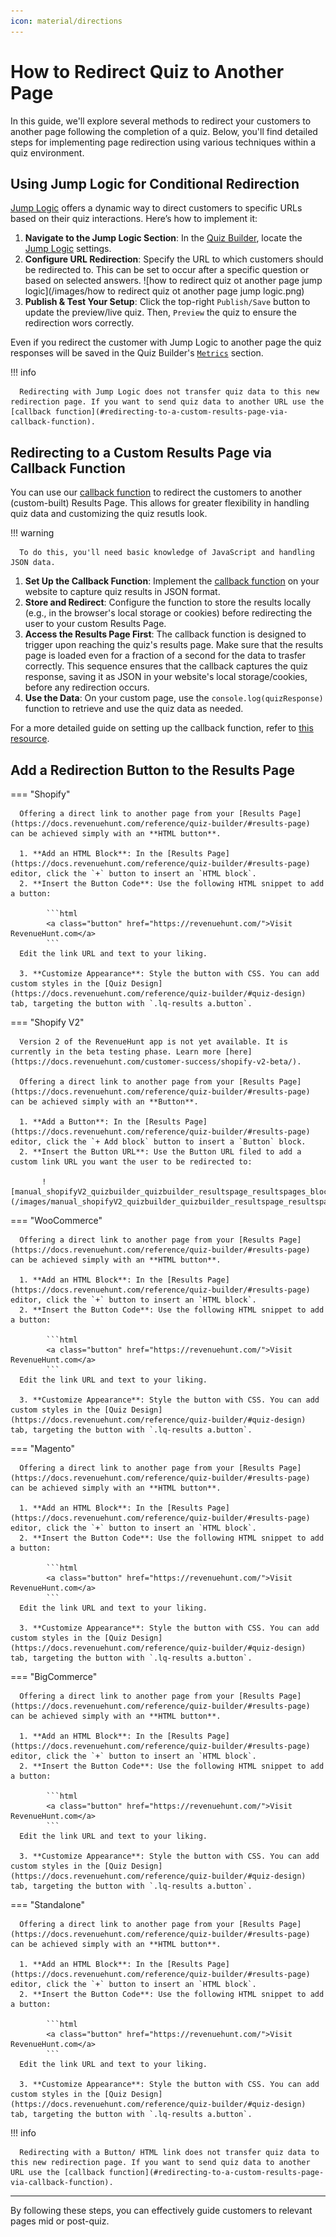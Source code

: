 ```yaml
---
icon: material/directions
---
```


# How to Redirect Quiz to Another Page

In this guide, we'll explore several methods to redirect your customers to another page following the completion of a quiz. Below, you'll find detailed steps for implementing page redirection using various techniques within a quiz environment.

## Using Jump Logic for Conditional Redirection

[Jump Logic](https://docs.revenuehunt.com/how-to-guides/use-jump-logic/) offers a dynamic way to direct customers to specific URLs based on their quiz interactions. Here’s how to implement it:

1. **Navigate to the Jump Logic Section**: In the [Quiz Builder](https://docs.revenuehunt.com/reference/quiz-builder/), locate the [Jump Logic](https://docs.revenuehunt.com/reference/quiz-builder/#jump-logic) settings.
2. **Configure URL Redirection**: Specify the URL to which customers should be redirected to. This can be set to occur after a specific question or based on selected answers.
    	![how to redirect quiz ot another page jump logic](/images/how to redirect quiz ot another page jump logic.png)
3. **Publish & Test Your Setup**: Click the top-right `Publish/Save` button to update the preview/live quiz. Then, `Preview` the quiz to ensure the redirection wors correctly. 

Even if you redirect the customer with Jump Logic to another page the quiz responses will be saved in the Quiz Builder's [`Metrics`](https://docs.revenuehunt.com/reference/quiz-builder/#responses) section.

!!! info

      Redirecting with Jump Logic does not transfer quiz data to this new redirection page. If you want to send quiz data to another URL use the [callback function](#redirecting-to-a-custom-results-page-via-callback-function).

## Redirecting to a Custom Results Page via Callback Function

You can use our [callback function](https://docs.revenuehunt.com/how-to-guides/use-callback-function/) to redirect the customers to another (custom-built) Results Page. This allows for greater flexibility in handling quiz data and customizing the quiz resutls look.

!!! warning

      To do this, you'll need basic knowledge of JavaScript and handling JSON data.

1. **Set Up the Callback Function**: Implement the [callback function](https://docs.revenuehunt.com/how-to-guides/use-callback-function/) on your website to capture quiz results in JSON format.
2. **Store and Redirect**: Configure the function to store the results locally (e.g., in the browser's local storage or cookies) before redirecting the user to your custom Results Page.
3. **Access the Results Page First**: The callback function is designed to trigger upon reaching the quiz's results page. Make sure that the results page is loaded even for a fraction of a second for the data to trasfer correctly. This sequence ensures that the callback captures the quiz response, saving it as JSON in your website's local storage/cookies, before any redirection occurs. 
4. **Use the Data**: On your custom page, use the `console.log(quizResponse)` function to retrieve and use the quiz data as needed.

For a more detailed guide on setting up the callback function, refer to [this resource](https://docs.revenuehunt.com/how-to-guides/use-callback-function/).

## Add a Redirection Button to the Results Page

=== "Shopify"

      Offering a direct link to another page from your [Results Page](https://docs.revenuehunt.com/reference/quiz-builder/#results-page) can be achieved simply with an **HTML button**.

      1. **Add an HTML Block**: In the [Results Page](https://docs.revenuehunt.com/reference/quiz-builder/#results-page) editor, click the `+` button to insert an `HTML block`.
      2. **Insert the Button Code**: Use the following HTML snippet to add a button:

            ```html
            <a class="button" href="https://revenuehunt.com/">Visit RevenueHunt.com</a>
            ```
      Edit the link URL and text to your liking.

      3. **Customize Appearance**: Style the button with CSS. You can add custom styles in the [Quiz Design](https://docs.revenuehunt.com/reference/quiz-builder/#quiz-design) tab, targeting the button with `.lq-results a.button`.

=== "Shopify V2"


      Version 2 of the RevenueHunt app is not yet available. It is currently in the beta testing phase. Learn more [here](https://docs.revenuehunt.com/customer-success/shopify-v2-beta/).

      Offering a direct link to another page from your [Results Page](https://docs.revenuehunt.com/reference/quiz-builder/#results-page) can be achieved simply with an **Button**.

      1. **Add a Button**: In the [Results Page](https://docs.revenuehunt.com/reference/quiz-builder/#results-page) editor, click the `+ Add block` button to insert a `Button` block.
      2. **Insert the Button URL**: Use the Button URL filed to add a custom link URL you want the user to be redirected to:
           
           ![manual_shopifyV2_quizbuilder_quizbuilder_resultspage_resultspages_blocksettings_button](/images/manual_shopifyV2_quizbuilder_quizbuilder_resultspage_resultspages_blocksettings_button.png)

=== "WooCommerce"

      Offering a direct link to another page from your [Results Page](https://docs.revenuehunt.com/reference/quiz-builder/#results-page) can be achieved simply with an **HTML button**.

      1. **Add an HTML Block**: In the [Results Page](https://docs.revenuehunt.com/reference/quiz-builder/#results-page) editor, click the `+` button to insert an `HTML block`.
      2. **Insert the Button Code**: Use the following HTML snippet to add a button:

            ```html
            <a class="button" href="https://revenuehunt.com/">Visit RevenueHunt.com</a>
            ```
      Edit the link URL and text to your liking.

      3. **Customize Appearance**: Style the button with CSS. You can add custom styles in the [Quiz Design](https://docs.revenuehunt.com/reference/quiz-builder/#quiz-design) tab, targeting the button with `.lq-results a.button`.

=== "Magento"

      Offering a direct link to another page from your [Results Page](https://docs.revenuehunt.com/reference/quiz-builder/#results-page) can be achieved simply with an **HTML button**.

      1. **Add an HTML Block**: In the [Results Page](https://docs.revenuehunt.com/reference/quiz-builder/#results-page) editor, click the `+` button to insert an `HTML block`.
      2. **Insert the Button Code**: Use the following HTML snippet to add a button:

            ```html
            <a class="button" href="https://revenuehunt.com/">Visit RevenueHunt.com</a>
            ```
      Edit the link URL and text to your liking.

      3. **Customize Appearance**: Style the button with CSS. You can add custom styles in the [Quiz Design](https://docs.revenuehunt.com/reference/quiz-builder/#quiz-design) tab, targeting the button with `.lq-results a.button`.

=== "BigCommerce"

      Offering a direct link to another page from your [Results Page](https://docs.revenuehunt.com/reference/quiz-builder/#results-page) can be achieved simply with an **HTML button**.

      1. **Add an HTML Block**: In the [Results Page](https://docs.revenuehunt.com/reference/quiz-builder/#results-page) editor, click the `+` button to insert an `HTML block`.
      2. **Insert the Button Code**: Use the following HTML snippet to add a button:

            ```html
            <a class="button" href="https://revenuehunt.com/">Visit RevenueHunt.com</a>
            ```
      Edit the link URL and text to your liking.

      3. **Customize Appearance**: Style the button with CSS. You can add custom styles in the [Quiz Design](https://docs.revenuehunt.com/reference/quiz-builder/#quiz-design) tab, targeting the button with `.lq-results a.button`.

=== "Standalone"

      Offering a direct link to another page from your [Results Page](https://docs.revenuehunt.com/reference/quiz-builder/#results-page) can be achieved simply with an **HTML button**.

      1. **Add an HTML Block**: In the [Results Page](https://docs.revenuehunt.com/reference/quiz-builder/#results-page) editor, click the `+` button to insert an `HTML block`.
      2. **Insert the Button Code**: Use the following HTML snippet to add a button:

            ```html
            <a class="button" href="https://revenuehunt.com/">Visit RevenueHunt.com</a>
            ```
      Edit the link URL and text to your liking.

      3. **Customize Appearance**: Style the button with CSS. You can add custom styles in the [Quiz Design](https://docs.revenuehunt.com/reference/quiz-builder/#quiz-design) tab, targeting the button with `.lq-results a.button`.

!!! info

      Redirecting with a Button/ HTML link does not transfer quiz data to this new redirection page. If you want to send quiz data to another URL use the [callback function](#redirecting-to-a-custom-results-page-via-callback-function).

--- 
By following these steps, you can effectively guide customers to relevant pages mid or post-quiz.